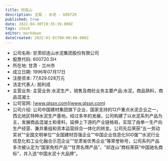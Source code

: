 ```yaml
---
title: 祁连山
description: 主板 - 水泥 - 600720
published: true
date: 2022-04-30T19:35:39.000Z
tags: stock
editor: markdown
dateCreated: 2022-01-01T00:00:00.000Z
---
```


- 公司名称: 甘肃祁连山水泥集团股份有限公司
- 股票代码: 600720.SH
- 所在地: 甘肃 - 兰州市
- 成立日期: 1996年07月17日
- 注册资本: 77,629.028万元
- 法定代表人: 脱利成
- 主营业务: 主营业务:水泥生产，销售及商砼业务主要产品:水泥，商品熟料，商品混凝土
- 公司官网: [www.qlssn.com](www.qlssn.com)
- 公司介绍: 公司中国建材集团旗下企业，国家支持的12户重点水泥企业之一，西北地区特种水泥生产基地。经过多年的发展，公司构建了以水泥系列产品为主，发展商品混凝土和骨料，延伸上下游的产业链格局，实现了由单一生产向生产经营、兼并重组和资本运营综合一体化的转变。公司先后荣获“五一劳动奖状”“全国文明单位”“全国建材百强企业”“中国企业信息化500强”“水泥行业信息化和工业化融合示范企业”“甘肃省优秀企业”等荣誉称号，公司系列产品多次被认定为“国家免检产品”“甘肃名牌产品”，“祁连山”商标荣获“中国驰名商标”，并入选“中国水泥十大品牌”。


